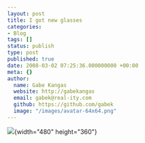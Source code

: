 ```yaml
---
layout: post
title: I got new glasses
categories:
- Blog
tags: []
status: publish
type: post
published: true
date: 2008-03-02 07:25:36.000000000 +00:00
meta: {}
author:
  name: Gabe Kangas
  website: http://gabekangas
  email: gabek@real-ity.com
  github: https://github.com/gabek
  image: "/images/avatar-64x64.png"
---
```

![](http://www.real-ity.com/blog/wp-content/uploads/2008/03/gabenewglasses.jpg){width="480" height="360"}
